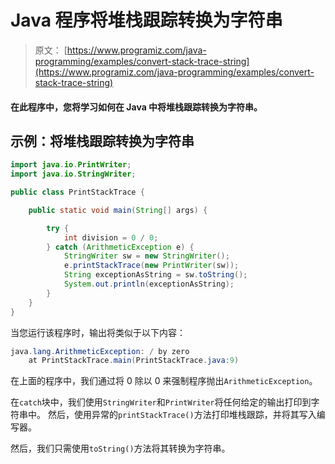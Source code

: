# Java 程序将堆栈跟踪转换为字符串

> 原文： [https://www.programiz.com/java-programming/examples/convert-stack-trace-string](https://www.programiz.com/java-programming/examples/convert-stack-trace-string)

#### 在此程序中，您将学习如何在 Java 中将堆栈跟踪转换为字符串。

## 示例：将堆栈跟踪转换为字符串

```java
import java.io.PrintWriter;
import java.io.StringWriter;

public class PrintStackTrace {

    public static void main(String[] args) {

        try {
            int division = 0 / 0;
        } catch (ArithmeticException e) {
            StringWriter sw = new StringWriter();
            e.printStackTrace(new PrintWriter(sw));
            String exceptionAsString = sw.toString();
            System.out.println(exceptionAsString);
        }
    }
}
```

当您运行该程序时，输出将类似于以下内容：

```java
java.lang.ArithmeticException: / by zero
    at PrintStackTrace.main(PrintStackTrace.java:9)
```

在上面的程序中，我们通过将 0 除以 0 来强制程序抛出`ArithmeticException`。

在`catch`块中，我们使用`StringWriter`和`PrintWriter`将任何给定的输出打印到字符串中。 然后，使用异常的`printStackTrace()`方法打印堆栈跟踪，并将其写入编写器。

然后，我们只需使用`toString()`方法将其转换为字符串。